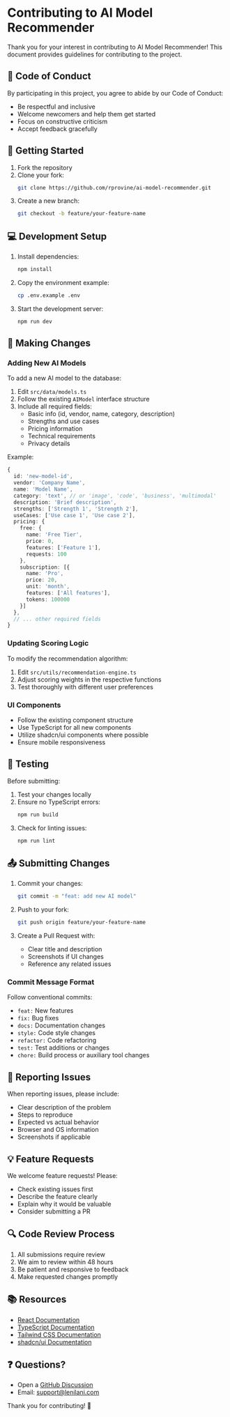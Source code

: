 # Contributing to AI Model Recommender

Thank you for your interest in contributing to AI Model Recommender! This document provides guidelines for contributing to the project.

## 🤝 Code of Conduct

By participating in this project, you agree to abide by our Code of Conduct:
- Be respectful and inclusive
- Welcome newcomers and help them get started
- Focus on constructive criticism
- Accept feedback gracefully

## 🚀 Getting Started

1. Fork the repository
2. Clone your fork:
   ```bash
   git clone https://github.com/rprovine/ai-model-recommender.git
   ```
3. Create a new branch:
   ```bash
   git checkout -b feature/your-feature-name
   ```

## 💻 Development Setup

1. Install dependencies:
   ```bash
   npm install
   ```

2. Copy the environment example:
   ```bash
   cp .env.example .env
   ```

3. Start the development server:
   ```bash
   npm run dev
   ```

## 📝 Making Changes

### Adding New AI Models

To add a new AI model to the database:

1. Edit `src/data/models.ts`
2. Follow the existing `AIModel` interface structure
3. Include all required fields:
   - Basic info (id, vendor, name, category, description)
   - Strengths and use cases
   - Pricing information
   - Technical requirements
   - Privacy details

Example:
```typescript
{
  id: 'new-model-id',
  vendor: 'Company Name',
  name: 'Model Name',
  category: 'text', // or 'image', 'code', 'business', 'multimodal'
  description: 'Brief description',
  strengths: ['Strength 1', 'Strength 2'],
  useCases: ['Use case 1', 'Use case 2'],
  pricing: {
    free: {
      name: 'Free Tier',
      price: 0,
      features: ['Feature 1'],
      requests: 100
    },
    subscription: [{
      name: 'Pro',
      price: 20,
      unit: 'month',
      features: ['All features'],
      tokens: 100000
    }]
  },
  // ... other required fields
}
```

### Updating Scoring Logic

To modify the recommendation algorithm:

1. Edit `src/utils/recommendation-engine.ts`
2. Adjust scoring weights in the respective functions
3. Test thoroughly with different user preferences

### UI Components

- Follow the existing component structure
- Use TypeScript for all new components
- Utilize shadcn/ui components where possible
- Ensure mobile responsiveness

## 🧪 Testing

Before submitting:

1. Test your changes locally
2. Ensure no TypeScript errors:
   ```bash
   npm run build
   ```
3. Check for linting issues:
   ```bash
   npm run lint
   ```

## 📤 Submitting Changes

1. Commit your changes:
   ```bash
   git commit -m "feat: add new AI model"
   ```

2. Push to your fork:
   ```bash
   git push origin feature/your-feature-name
   ```

3. Create a Pull Request with:
   - Clear title and description
   - Screenshots if UI changes
   - Reference any related issues

### Commit Message Format

Follow conventional commits:
- `feat:` New features
- `fix:` Bug fixes
- `docs:` Documentation changes
- `style:` Code style changes
- `refactor:` Code refactoring
- `test:` Test additions or changes
- `chore:` Build process or auxiliary tool changes

## 🐛 Reporting Issues

When reporting issues, please include:
- Clear description of the problem
- Steps to reproduce
- Expected vs actual behavior
- Browser and OS information
- Screenshots if applicable

## 💡 Feature Requests

We welcome feature requests! Please:
- Check existing issues first
- Describe the feature clearly
- Explain why it would be valuable
- Consider submitting a PR

## 🔍 Code Review Process

1. All submissions require review
2. We aim to review within 48 hours
3. Be patient and responsive to feedback
4. Make requested changes promptly

## 📚 Resources

- [React Documentation](https://react.dev)
- [TypeScript Documentation](https://www.typescriptlang.org/docs)
- [Tailwind CSS Documentation](https://tailwindcss.com/docs)
- [shadcn/ui Documentation](https://ui.shadcn.com)

## ❓ Questions?

- Open a [GitHub Discussion](https://github.com/rprovine/ai-model-recommender/discussions)
- Email: support@lenilani.com

Thank you for contributing! 🎉